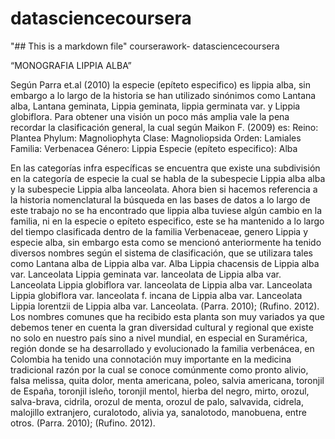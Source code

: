 datasciencecoursera
===================
"## This is a markdown file"
courserawork- datasciencecoursera

“MONOGRAFIA LIPPIA ALBA”

Según Parra et.al (2010) la especie (epíteto especifico) es lippia alba, sin embargo a lo largo de la historia se han utilizado sinónimos como Lantana alba, Lantana geminata, Lippia geminata, lippia germinata var. y Lippia globiflora. Para obtener una visión un poco más amplia vale la pena recordar la clasificación general, la cual según Maikon F. (2009) es:
Reino:	Plantea
Phylum:	Magnoliophyta
Clase:	Magnoliopsida
Orden:	Lamiales
Familia:	Verbenacea
Género:	Lippia
Especie (epíteto especifico):	Alba

En las categorías infra específicas se encuentra que existe una subdivisión en la categoría de especie la cual se habla de la subespecie Lippia alba alba y la subespecie Lippia alba lanceolata. Ahora bien si hacemos referencia a la historia nomenclatural la búsqueda en las bases de datos a lo largo de este trabajo no se ha encontrado que lippia alba tuviese algún cambio en la familia, ni en la especie o epíteto especifico, este se ha mantenido a lo largo del tiempo clasificada dentro de la familia Verbenaceae, genero Lippia y especie alba, sin embargo esta como se mencionó anteriormente ha tenido diversos nombres según el sistema de clasificación, que se utilizara tales como Lantana alba de Lippia alba var. Alba Lippia chacensis de Lippia alba var. Lanceolata Lippia geminata var. lanceolata de Lippia alba var. Lanceolata Lippia globiflora var. lanceolata de Lippia alba var. Lanceolata Lippia globiflora var. lanceolata f. incana de Lippia alba var. Lanceolata Lippia lorentzii de Lippia alba var. Lanceolata. (Parra. 2010); (Rufino. 2012).
Los nombres comunes que ha recibido esta planta son muy variados ya que debemos tener en cuenta la gran diversidad cultural y regional que existe no solo en nuestro país sino a nivel mundial, en especial en Suramérica, región donde se ha desarrollado y evolucionado la familia verbenácea, en Colombia ha tenido una connotación muy importante en la medicina tradicional razón por la cual se conoce comúnmente como pronto alivio, falsa melissa, quita dolor, menta americana, poleo, salvia americana, toronjil de España, toronjil isleño, toronjil mentol, hierba del negro, mirto, orozul, salva-brava, cidrila, orozul de menta, orozul de palo, salvavida, cidrela, malojillo extranjero, curalotodo, alivia ya, sanalotodo, manobuena, entre otros. (Parra. 2010); (Rufino. 2012).

